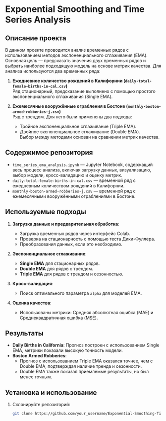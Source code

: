 # Exponential Smoothing and Time Series Analysis

## Описание проекта

В данном проекте проводится анализ временных рядов с использованием методов экспоненциального сглаживания (EMA). Основная цель — предсказать значения двух временных рядов и выбрать наиболее подходящую модель на основе метрик качества. Для анализа используются два временных ряда:

1. **Ежедневное количество рождений в Калифорнии (`daily-total-female-births-in-cal.csv`)**  
   Ряд стационарный, предсказание выполнено с помощью простого экспоненциального сглаживания (Single EMA).

2. **Ежемесячные вооружённые ограбления в Бостоне (`monthly-boston-armed-robberies-j.csv`)**  
   Ряд с трендом. Для него были применены два подхода:
   - Тройное экспоненциальное сглаживание (Triple EMA).
   - Двойное экспоненциальное сглаживание (Double EMA).  
   Выбор между методами основан на сравнении метрик качества.

## Содержимое репозитория

- `time_series_ema_analysis.ipynb` — Jupyter Notebook, содержащий весь процесс анализа, включая загрузку данных, визуализацию, выбор модели, кросс-валидацию и оценку метрик.
- `daily-total-female-births-in-cal.csv` — временной ряд с ежедневным количеством рождений в Калифорнии.
- `monthly-boston-armed-robberies-j.csv` — временной ряд с ежемесячными вооружёнными ограблениями в Бостоне.

## Используемые подходы

1. **Загрузка данных и предварительная обработка**:
   - Загрузка временных рядов через интерфейс Colab.
   - Проверка на стационарность с помощью теста Дики-Фуллера.
   - Преобразования данных, если это необходимо.

2. **Экспоненциальное сглаживание**:
   - **Single EMA** для стационарных рядов.
   - **Double EMA** для рядов с трендом.
   - **Triple EMA** для рядов с трендом и сезонностью.

3. **Кросс-валидация**:
   - Поиск оптимального параметра `alpha` для моделей EMA.

4. **Оценка качества**:
   - Использованы метрики: Средняя абсолютная ошибка (MAE) и Среднеквадратичная ошибка (MSE).

## Результаты

- **Daily Births in California**: Прогноз построен с использованием Single EMA, метрики показали высокую точность модели.
- **Boston Armed Robberies**:  
  - Прогноз с использованием Triple EMA оказался точнее, чем с Double EMA, подтверждая наличие тренда и сезонности.  
  - Double EMA также показал приемлемые результаты, но был менее точным.

## Установка и использование

1. Склонируйте репозиторий:
   ```bash
   git clone https://github.com/your_username/Exponential-Smoothing-Time-Series-Analysis.git



